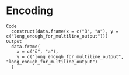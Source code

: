 # Encoding

    Code
      construct(data.frame(x = c("ü", "a"), y = c("long_enough_for_multiline_output")))
    Output
      data.frame(
        x = c("ü", "a"),
        y = c("long_enough_for_multiline_output", "long_enough_for_multiline_output")
      )

